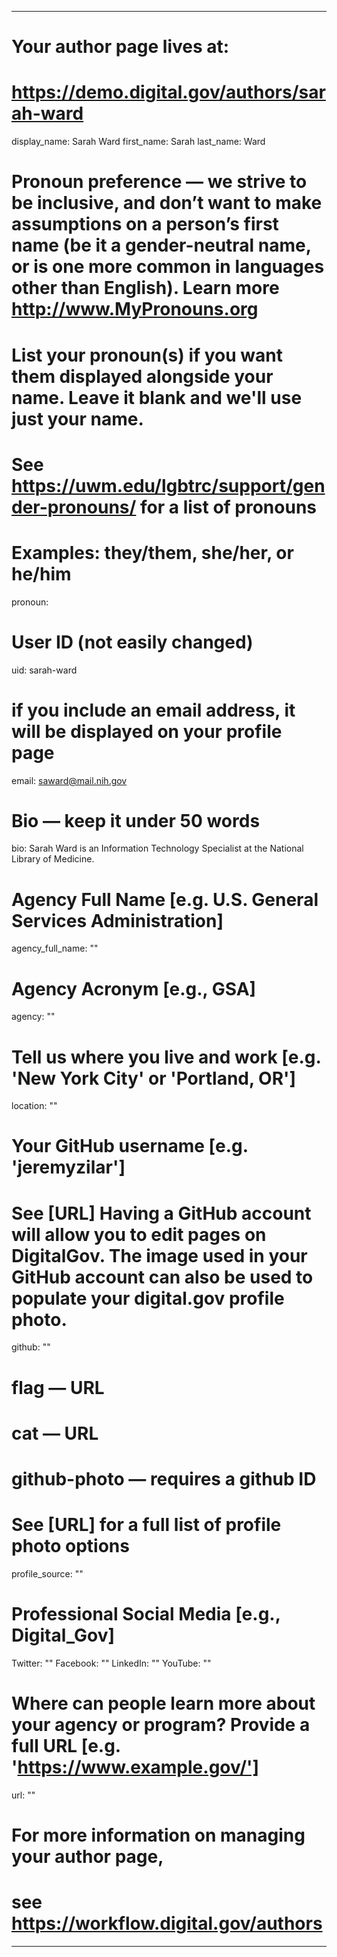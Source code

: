 
---

# Your author page lives at:
# https://demo.digital.gov/authors/sarah-ward

display_name: Sarah Ward
first_name: Sarah
last_name: Ward

# Pronoun preference — we strive to be inclusive, and don’t want to make assumptions on a person’s first name (be it a gender-neutral name, or is one more common in languages other than English). Learn more http://www.MyPronouns.org
# List your pronoun(s) if you want them displayed alongside your name. Leave it blank and we'll use just your name.
# See https://uwm.edu/lgbtrc/support/gender-pronouns/ for a list of pronouns
# Examples: they/them, she/her, or he/him
pronoun:

# User ID (not easily changed)
uid: sarah-ward

# if you include an email address, it will be displayed on your profile page
email: saward@mail.nih.gov

# Bio — keep it under 50 words
bio: Sarah Ward is an Information Technology Specialist at the National Library of Medicine.

# Agency Full Name [e.g. U.S. General Services Administration]
agency_full_name: ""


# Agency Acronym [e.g., GSA]
agency: ""

# Tell us where you live and work [e.g. 'New York City' or 'Portland, OR']
location: ""

# Your GitHub username [e.g. 'jeremyzilar']
# See [URL] Having a GitHub account will allow you to edit pages on DigitalGov. The image used in your GitHub account can also be used to populate your digital.gov profile photo.
github: ""

# flag — URL
# cat  — URL
# github-photo — requires a github ID
# See [URL] for a full list of profile photo options
profile_source: ""

# Professional Social Media [e.g., Digital_Gov]
Twitter: ""
Facebook: ""
LinkedIn: ""
YouTube: ""

# Where can people learn more about your agency or program? Provide a full URL [e.g. 'https://www.example.gov/']
url: ""

# For more information on managing your author page,
# see https://workflow.digital.gov/authors

---